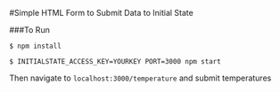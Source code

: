 #Simple HTML Form to Submit Data to Initial State

###To Run

`$ npm install`

`$ INITIALSTATE_ACCESS_KEY=YOURKEY PORT=3000 npm start`

Then navigate to `localhost:3000/temperature` and submit temperatures